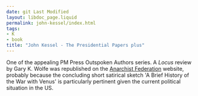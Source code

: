 ```yaml
---
date: git Last Modified
layout: libdoc_page.liquid
permalink: john-kessel/index.html
tags:
- K
- book
title: "John Kessel - The Presidential Papers plus"
---
```


One of the appealing PM Press Outspoken Authors series. A _Locus_ review by Gary K. Wolfe was republished on the <a href="https://www.anarchistfederation.net/the-presidential-papers-by-john-kessel-review-by-gary-k-wolfe/">
Anarchist Federation</a> website, probably because the concluding short satirical sketch 'A Brief History of the War with Venus' is particularly pertinent given the current political situation in the US.